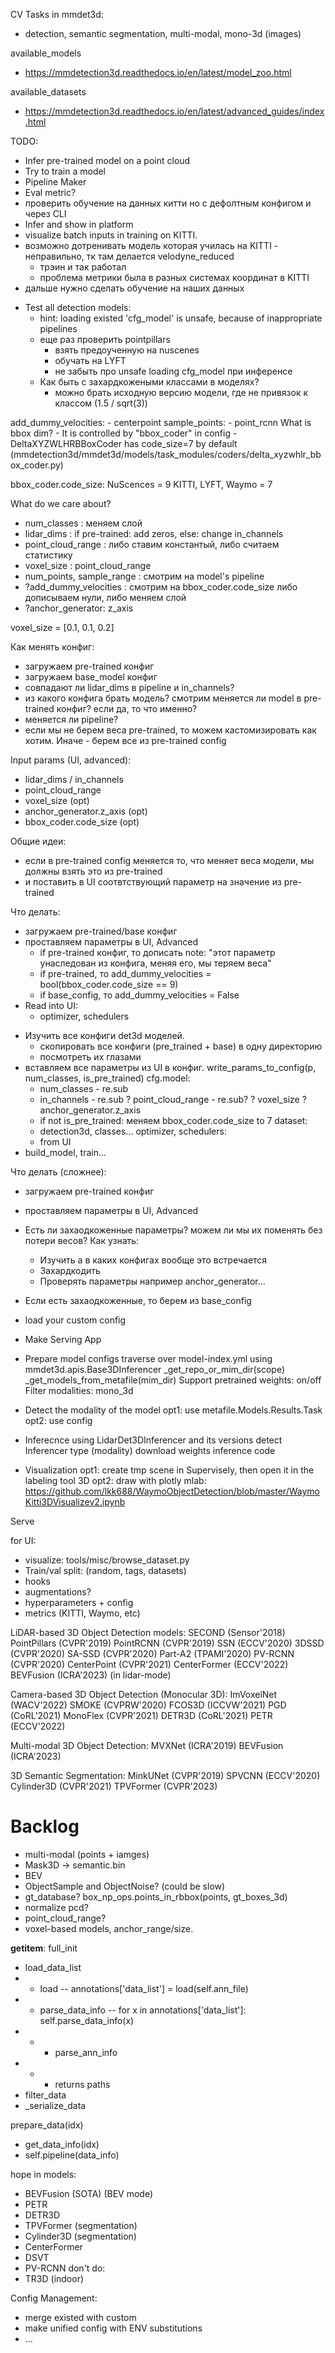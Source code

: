 CV Tasks in mmdet3d:
- detection, semantic segmentation, multi-modal, mono-3d (images)

available_models
- https://mmdetection3d.readthedocs.io/en/latest/model_zoo.html

available_datasets
- https://mmdetection3d.readthedocs.io/en/latest/advanced_guides/index.html


TODO:
+ Infer pre-trained model on a point cloud
+ Try to train a model
+ Pipeline Maker
+ Eval metric?
+ проверить обучение на данных китти но с дефолтным конфигом и через CLI
+ Infer and show in platform
+ visualize batch inputs in training on KITTI.
+ возможно дотренивать модель которая училась на KITTI - неправильно, тк там делается velodyne_reduced
    + трэин и так работал
    + проблема метрики была в разных системах координат в KITTI
+ дальше нужно сделать обучение на наших данных

- Test all detection models: 
    - hint: loading existed 'cfg_model' is unsafe, because of inappropriate pipelines
    - еще раз проверить pointpillars
        - взять предоученную на nuscenes
        - обучать на LYFT
        - не забыть про unsafe loading cfg_model при инференсе
    - Как быть с захардкожеными классами в моделях?
        - можно брать исходную версию модели, где не привязок к классом (1.5 / sqrt(3))


add_dummy_velocities:
    - centerpoint
sample_points:
    - point_rcnn
What is bbox dim?
    - It is controlled by "bbox_coder" in config
    - DeltaXYZWLHRBBoxCoder has code_size=7 by default (mmdetection3d/mmdet3d/models/task_modules/coders/delta_xyzwhlr_bbox_coder.py)

bbox_coder.code_size:
    NuScences = 9
    KITTI, LYFT, Waymo = 7

What do we care about?
- num_classes : меняем слой
- lidar_dims : if pre-trained: add zeros, else: change in_channels
- point_cloud_range : либо ставим константый, либо считаем статистику
- voxel_size : point_cloud_range
- num_points, sample_range : смотрим на model's pipeline
- ?add_dummy_velocities : смотрим на bbox_coder.code_size либо дописываем нули, либо меняем слой
- ?anchor_generator: z_axis

voxel_size = [0.1, 0.1, 0.2]

Как менять конфиг:
- загружаем pre-trained конфиг
- загружаем base_model конфиг
- совпадают ли lidar_dims в pipeline и in_channels?
- из какого конфига брать модель?
    смотрим меняется ли model в pre-trained конфиг?
    если да, то что именно?
- меняется ли pipeline?
- если мы не берем веса pre-trained, то можем кастомизировать как хотим. Иначе - берем все из pre-trained config

Input params (UI, advanced):
- lidar_dims / in_channels
- point_cloud_range
- voxel_size (opt)
- anchor_generator.z_axis (opt)
- bbox_coder.code_size (opt)

Общие идеи:
- если в pre-trained config меняется то, что меняет веса модели, мы должны взять это из pre-trained
- и поставить в UI соотвтствующий параметр на значение из pre-trained

Что делать:
+ загружаем pre-trained/base конфиг
+ проставляем параметры в UI, Advanced
    + if pre-trained конфиг, то дописать note: "этот параметр унаследован из конфига, меняя его, мы теряем веса"
    + if pre-trained, то add_dummy_velocities = bool(bbox_coder.code_size == 9)
    + if base_config, то add_dummy_velocities = False
+ Read into UI:
    + optimizer, schedulers

- Изучить все конфиги det3d моделей.
    + скопировать все конфиги (pre_trained + base) в одну директорию
    - посмотреть их глазами
- вставляем все параметры из UI в конфиг.
    write_params_to_config(p, num_classes, is_pre_trained)
    cfg.model:
    - num_classes - re.sub
    - in_channels - re.sub
    ? point_cloud_range - re.sub?
    ? voxel_size
    ? anchor_generator.z_axis
    - if not is_pre_trained: меняем bbox_coder.code_size to 7
    dataset:
    - detection3d, classes...
    optimizer, schedulers:
    - from UI
- build_model, train...



Что делать (сложнее):
- загружаем pre-trained конфиг
- проставляем параметры в UI, Advanced
- Есть ли захаодкоженные параметры? можем ли мы их поменять без потери весов?
    Как узнать:
    - Изучить а в каких конфигах вообще это встречается
    - Захардкодить
    - Проверять параметры например anchor_generator...
- Если есть захаодкоженные, то берем из base_config



- load your custom config
- Make Serving App
- Prepare model configs
    traverse over model-index.yml
        using mmdet3d.apis.Base3DInferencer
        _get_repo_or_mim_dir(scope)
        _get_models_from_metafile(mim_dir)
    Support pretrained weights: on/off
    Filter modalities: mono_3d
- Detect the modality of the model
    opt1: use metafile.Models.Results.Task
    opt2: use config
- Inferecnce using LidarDet3DInferencer and its versions
    detect Inferencer type (modality)
    download weights
    inference code
- Visualization
    opt1: create tmp scene in Supervisely, then open it in the labeling tool 3D
    opt2: draw with plotly
    mlab: https://github.com/lkk688/WaymoObjectDetection/blob/master/WaymoKitti3DVisualizev2.ipynb


Serve


for UI:
- visualize: tools/misc/browse_dataset.py
- Train/val split: (random, tags, datasets)
- hooks
- augmentations?
- hyperparameters + config
- metrics (KITTI, Waymo, etc)


LiDAR-based 3D Object Detection models:
    SECOND (Sensor'2018)
    PointPillars (CVPR'2019)
    PointRCNN (CVPR'2019)
    SSN (ECCV'2020)
    3DSSD (CVPR'2020)
    SA-SSD (CVPR'2020)
    Part-A2 (TPAMI'2020)
    PV-RCNN (CVPR'2020)
    CenterPoint (CVPR'2021)
    CenterFormer (ECCV'2022)
    BEVFusion (ICRA'2023) (in lidar-mode)

Camera-based 3D Object Detection (Monocular 3D):
    ImVoxelNet (WACV'2022)
    SMOKE (CVPRW'2020)
    FCOS3D (ICCVW'2021)
    PGD (CoRL'2021)
    MonoFlex (CVPR'2021)
    DETR3D (CoRL'2021)
    PETR (ECCV'2022)

Multi-modal 3D Object Detection:
    MVXNet (ICRA'2019)
    BEVFusion (ICRA'2023)

3D Semantic Segmentation:
    MinkUNet (CVPR'2019)
    SPVCNN (ECCV'2020)
    Cylinder3D (CVPR'2021)
    TPVFormer (CVPR'2023)


# Backlog
- multi-modal (points + iamges)
- Mask3D -> semantic.bin
- BEV
- ObjectSample and ObjectNoise? (could be slow)
- gt_database? box_np_ops.points_in_rbbox(points, gt_boxes_3d)
- normalize pcd?
- point_cloud_range?
- voxel-based models, anchor_range/size.



__getitem__:
full_init
- load_data_list
- - load -- annotations['data_list'] = load(self.ann_file)
- - parse_data_info -- for x in annotations['data_list']: self.parse_data_info(x)
- - - parse_ann_info
- - - returns paths
- filter_data
- _serialize_data

prepare_data(idx)
- get_data_info(idx)
- self.pipeline(data_info)



hope in models:
- BEVFusion (SOTA) (BEV mode)
- PETR
- DETR3D
- TPVFormer (segmentation)
- Cylinder3D (segmentation)
- CenterFormer
- DSVT
- PV-RCNN
don't do:
- TR3D (indoor)


Config Management:
- merge existed with custom
- make unified config with ENV substitutions
- ...